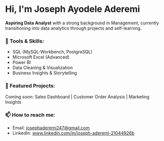 # Hi, I'm Joseph Ayodele Aderemi

**Aspiring Data Analyst** with a strong background in Management, currently transitioning into data analytics through projects and self-learning.

### 🔧 Tools & Skills:
- SQL (MySQL-Workbench, PostgreSQL)
- Microsoft Excel (Advanced)
- Power BI
- Data Cleaning & Visualization
- Business Insights & Storytelling

### 📂 Featured Projects:
Coming soon: Sales Dashboard | Customer Order Analysis | Marketing Insights

### 📫 How to reach me:
- Email: josephaderemi247@gmail.com
- LinkedIn: www.linkedin.com/in/joseph-aderemi-21044926b
